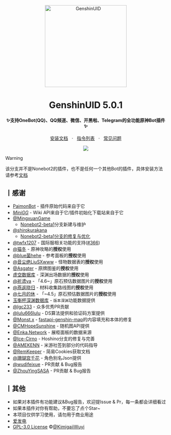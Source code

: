 <p align="center">
  <a href="https://github.com/KimigaiiWuyi/GenshinUID/"><img src="https://s2.loli.net/2023/03/25/bareSdYcsmRPOyZ.png" width="256" height="256" alt="GenshinUID"></a>
</p>
<h1 align = "center">GenshinUID 5.0.1</h1>
<h4 align = "center">✨支持OneBot(QQ)、QQ频道、微信、开黑啦、Telegram的全功能原神Bot插件✨</h4>
<div align = "center">
        <a href="https://docs.sayu-bot.com/" target="_blank">安装文档</a> &nbsp; · &nbsp;
        <a href="https://docs.sayu-bot.com/PluginsHelp/GenshinUID.html" target="_blank">指令列表</a> &nbsp; · &nbsp;
        <a href="https://docs.sayu-bot.com/FAQ/">常见问题</a>
</div>
<p align="center">
  <a><img src="https://s2.loli.net/2023/03/26/76oWuYJwg18aXL2.jpg"></a>
</p>



> [!WARNING]
> 该分支并不是Nonebot2的插件，也不是任何一个其他Bot的插件，具体安装方法请参考[文档](https://docs.sayu-bot.com/)
## 丨感谢

- [PaimonBot](https://github.com/XiaoMiku01/PaimonBot) - 插件原始代码来自于它
- *[MiniGG](https://www.minigg.cn/)* - Wiki API来自于它/插件初始化下载站来自于它
- [@MingxuanGame](https://github.com/MingxuanGame)
  - [Nonebot2-beta1](https://github.com/KimigaiiWuyi/GenshinUID/tree/nonebot2-beta1)分支新建与维护
- [@shirokurakana](https://github.com/shirokurakana)
  - [Nonebot2-beta1分支的修复与优化](https://github.com/KimigaiiWuyi/GenshinUID/pull/118)
- [@twfx1207](https://github.com/twfx1207) - 国际服相关功能的支持([#366](https://github.com/KimigaiiWuyi/GenshinUID/pull/366))
- [@猫冬](https://bbs.mihoyo.com/ys/accountCenter/postList?id=74019947) - 原神攻略的**授权**使用
- [@blue菌hehe](https://bbs.mihoyo.com/ys/accountCenter/postList?id=160367110) - 参考面板的**授权**使用
- [@音尘绝LiuSXwww](https://bbs.mihoyo.com/ys/accountCenter/postList?id=271681956) - 怪物数据表的**授权**使用
- [@Asgater](https://www.miyoushe.com/ys/accountCenter/postList?id=79695828) - 原牌图鉴的**授权**使用
- [虚空数据库](https://akashadata.com/) - 深渊出场数据的**授权**使用
- [@祈鸢ya](https://www.miyoushe.com/ys/accountCenter/postList?id=137101761) - 「4.6~」原石预估数据图片的**授权**使用
- [@燕返晓归](https://www.miyoushe.com/ys/accountCenter/postList?id=184505932) - 材料收集路线图的**授权**使用
- [@七月的休](https://www.miyoushe.com/ys/accountCenter/postList?id=218945821) - 「~4.5」原石预估数据图片的**授权**使用
- [玉衡杯深渊数据库](http://www.yuhengcup.top/abyss) - `版本深渊`功能数据提供
- [@lgc233](https://github.com/lgc2333) - 众多优秀PR贡献
- [@lulu666lulu](https://github.com/lulu666lulu) - DS算法提供和验证码方案提供
- [@Monst.x](https://github.com/monsterxcn) - [fastapi-genshin-map](https://github.com/KimigaiiWuyi/fastapi_genshin_map)的内容填充和本体的修复
- [@CMHopeSunshine](https://github.com/CMHopeSunshine) - 随机图API提供
- [@Enka.Network](https://enka.shinshin.moe/) - 展柜面板的数据来源
- [@Ice-Cirno](https://github.com/Ice-Cirno) - Hoshino分支的修复与完善
- [@AMEKENN](https://github.com/AMEKENN) - 米游社签到部分的代码指导
- [@RemKeeper](https://github.com/RemKeeper) - 简易Cookies获取文档
- [@珊瑚宫千花](https://space.bilibili.com/398528056) - 角色别名Json提供
- [@wudifeixue](https://github.com/wudifeixue) - PR贡献 & Bug报告
- [@ZhouYingSASA](https://github.com/ZhouYingSASA) - PR贡献 & Bug报告

## 丨其他

+ 如果对本插件有功能建议&Bug报告，欢迎提Issue & Pr，每一条都会详细看过
+ 如果本插件对你有帮助，不要忘了点个Star~
+ 本项目仅供学习使用，请勿用于商业用途
+ [爱发电](https://afdian.net/@KimigaiiWuyi)
+ [GPL-3.0 License](https://github.com/KimigaiiWuyi/GenshinUID/blob/main/LICENSE) ©[@KimigaiiWuyi](https://github.com/KimigaiiWuyi)
